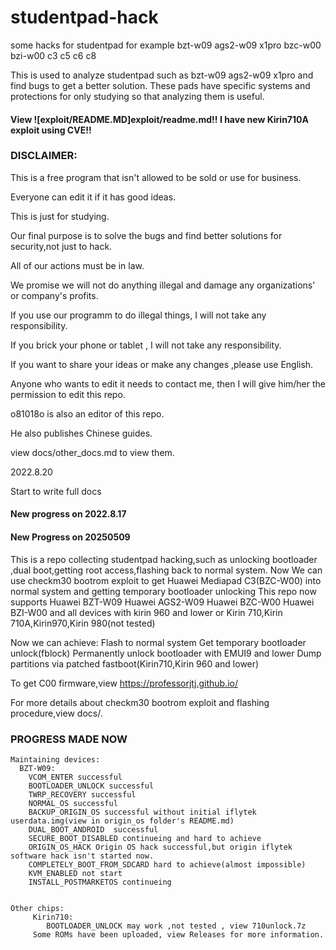 # studentpad-hack
some hacks for studentpad for example bzt-w09 ags2-w09 x1pro bzc-w00 bzi-w00 c3 c5 c6 c8

This is used to analyze studentpad such as bzt-w09 ags2-w09 x1pro and find bugs to get a better solution.
These pads have specific systems and protections for only studying so that analyzing them is useful.

#### View ![exploit/README.MD]exploit/readme.md!! I have new Kirin710A exploit using CVE!!
### DISCLAIMER:
  This is a free program that isn't allowed to be sold or use for business.
  
  Everyone can edit it if it has  good ideas.
  
  This is just for studying.
  
  Our final purpose is to solve the bugs and find better solutions for security,not just to hack.
  
  All of our actions must be in law.
  
  We promise we will not do anything illegal and damage any organizations' or company's profits.
  
  If you use our programm to do illegal things, I will not take any responsibility.
  
  If you brick your phone or tablet , I will not take any responsibility.
  
  If you want to share your ideas or make any changes ,please use English.
  
  
  Anyone who wants to edit it needs to contact me, then I will give him/her the permission to edit this repo.
  
  o81018o is also an editor of this repo.
  
  He also publishes Chinese guides.
  
  view docs/other_docs.md to view them.
  
  2022.8.20
  
  Start to write full docs 
  #### New progress on 2022.8.17
  #### New Progress on 20250509
  This is a repo collecting studentpad hacking,such as unlocking bootloader ,dual boot,getting root access,flashing back to normal system.
  Now We can use checkm30 bootrom exploit to get Huawei Mediapad C3(BZC-W00) into normal system and getting temporary bootloader unlocking
  This repo now supports
  Huawei BZT-W09
  Huawei AGS2-W09
  Huawei BZC-W00
  Huawei BZI-W00
  and all devices with kirin 960 and lower
  or Kirin 710,Kirin 710A,Kirin970,Kirin 980(not tested)

  Now we can achieve:
  Flash to normal system 
  Get temporary bootloader unlock(fblock)
  Permanently unlock bootloader with EMUI9 and lower
  Dump partitions via patched fastboot(Kirin710,Kirin 960 and lower)

  To get C00 firmware,view https://professorjtj.github.io/

  For more details about checkm30 bootrom exploit and flashing procedure,view docs/.
  
  ### PROGRESS MADE NOW
    Maintaining devices:
      BZT-W09:
        VCOM_ENTER successful
        BOOTLOADER_UNLOCK successful
        TWRP_RECOVERY successful
        NORMAL_OS successful
        BACKUP_ORIGIN_OS successful without initial iflytek userdata.img(view in origin_os folder's README.md)
        DUAL_BOOT_ANDROID  successful
        SECURE_BOOT_DISABLED continueing and hard to achieve
        ORIGIN_OS_HACK Origin OS hack successful,but origin iflytek software hack isn't started now.
        COMPLETELY_BOOT_FROM_SDCARD hard to achieve(almost impossible)
        KVM_ENABLED not start
        INSTALL_POSTMARKETOS continueing
  
  
    Other chips:
         Kirin710:
            BOOTLOADER_UNLOCK may work ,not tested , view 710unlock.7z
         Some ROMs have been uploaded, view Releases for more information.
   
